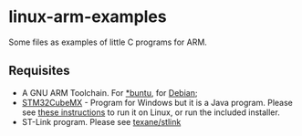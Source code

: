 # linux-arm-examples
Some files as examples of little C programs for ARM.

## Requisites ##

* A GNU ARM Toolchain. For [\*buntu](https://launchpad.net/~team-gcc-arm-embedded/+archive/ubuntu/ppa), for [Debian](https://wiki.debian.org/CrossToolchains#In_jessie_.28Debian_8.29);
* [STM32CubeMX](http://www.st.com/en/development-tools/stm32cubemx.html) -
  Program for Windows but it is a Java program. Please see [these
instructions](http://fivevolt.blogspot.it/2014/07/installing-stm32cubemx-on-linux.html) to run it on Linux, or run the included installer.
* ST-Link program. Please see [texane/stlink](https://github.com/texane/stlink)

